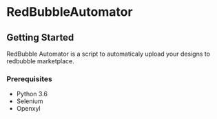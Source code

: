 # RedBubbleAutomator

## Getting Started
RedBubble Automator is a script to automaticaly upload your designs to redbubble marketplace.


### Prerequisites
* Python 3.6
* Selenium
* Openxyl

